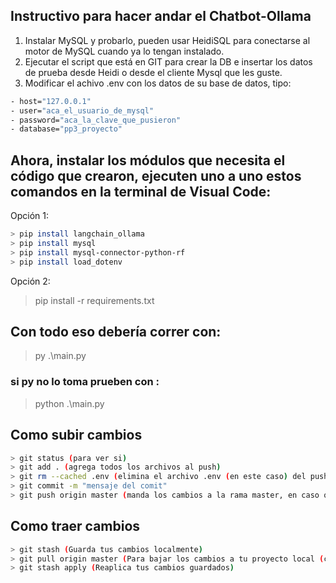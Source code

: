 ## Instructivo para hacer andar el Chatbot-Ollama

1. Instalar MySQL y probarlo, pueden usar HeidiSQL para conectarse al motor de MySQL cuando ya lo tengan instalado.
2. Ejecutar el script que está en GIT para crear la DB e insertar los datos de prueba desde Heidi o desde el cliente Mysql que les guste.
3. Modificar el achivo .env con los datos de su base de datos, tipo:

```bash
- host="127.0.0.1"
- user="aca_el_usuario_de_mysql"
- password="aca_la_clave_que_pusieron"
- database="pp3_proyecto"
```

## Ahora, instalar los módulos que necesita el código que crearon, ejecuten uno a uno estos comandos en la terminal de Visual Code:

Opción 1:

```bash
> pip install langchain_ollama
> pip install mysql
> pip install mysql-connector-python-rf
> pip install load_dotenv
```

Opción 2:

> pip install -r requirements.txt

## Con todo eso debería correr con:

> py .\main.py

### si py no lo toma prueben con :

> python .\main.py

## Como subir cambios 
```bash
> git status (para ver si)
> git add . (agrega todos los archivos al push)
> git rm --cached .env (elimina el archivo .env (en este caso) del push que hagan)
> git commit -m "mensaje del comit"
> git push origin master (manda los cambios a la rama master, en caso que lo subas a tu rama cambia master por el nombre de tu rama)
```
## Como traer cambios
```bash
> git stash (Guarda tus cambios localmente)
> git pull origin master (Para bajar los cambios a tu proyecto local (cambiar el nombre de master para que se aplique a tu rama))
> git stash apply (Reaplica tus cambios guardados)
```
